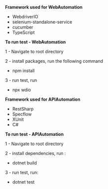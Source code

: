 **Framework used for WebAutomation**
- WebdriverIO
- selenium-standalone-service
- cucumber
- TypeScript

**To run test - WebAutomation**

1 - Navigate to root directory

2 - install packages, run the following command 
- npm install
  
3 - run test, run 
- npx wdio

**Framework used for APIAutomation**
- RestSharp
- Specflow
- XUnit
- C#

**To run test - APIAutomation**

1 - Navigate to root directory

2 - install dependencies, run :
- dotnet build

3 - run test, run:
- dotnet test
